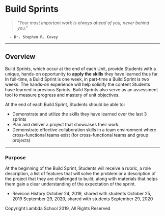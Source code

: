 # Build Sprints

> _"Your most important work is always ahead of you, never behind you."_

      - Dr. Stephen R. Covey

>

---

## Overview

Build Sprints, which occur at the end of each Unit, provide Students with a unique, hands-on opportunity to **apply the skills** they have learned thus far. In full-time, a Build Sprint is one week, in part-time a Build Sprint is two weeks. The hands-on experience will help solidify the content Students have learned in previous Sprints. Build Sprints also serve as an assessment tool to measure progress and mastery of unit objectives.

At the end of each Build Sprint, Students should be able to:

- Demonstrate and utilize the skills they have learned over the last 3 sprints
- Plan and deliver a project that showcases their work
- Demonstrate effective collaboration skills in a team environment where cross-functional teams exist (for cross-functional teams and group projects)

---

### **Purpose**

At the beginning of the Build Sprint, Students will receive a rubric, a role description, a list of features that will solve the problem or a description of the project that they are challenged to build, along with materials that helps them gain a clear understanding of the expectation of the sprint.

- Revision History
  October 24, 2019, shared with students October 25, 2019
  September 29, 2020, shared with students September 29, 2020

Copyright Lambda School 2019, All Rights Reserved
